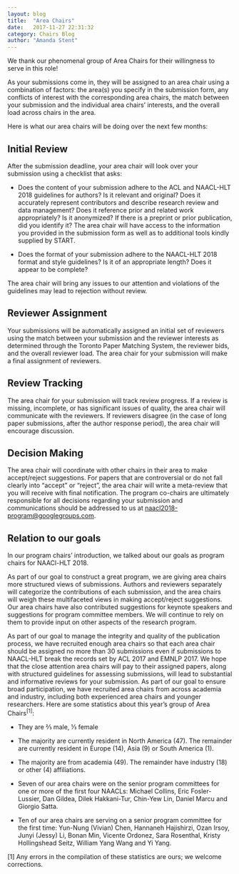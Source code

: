 ```yaml
---
layout: blog
title:  "Area Chairs"
date:   2017-11-27 22:31:32
category: Chairs Blog
author: "Amanda Stent"
---
```

We thank our phenomenal group of Area Chairs for their willingness to serve in this role!

As your submissions come in, they will be assigned to an area chair using a combination of factors:  the area(s) you specify in the submission form, any conflicts of interest with the corresponding area chairs, the match between your submission and the individual area chairs’ interests, and the overall load across chairs in the area.

Here is what our area chairs will be doing over the next few months:

Initial Review
--------------

After the submission deadline, your area chair will look over your submission using a checklist that asks:

* Does the content of your submission adhere to the ACL and NAACL-HLT 2018 guidelines for authors? Is it relevant and original? Does it accurately represent contributors and describe research review and data management? Does it reference prior and related work appropriately? Is it anonymized? If there is a preprint or prior publication, did you identify it? The area chair will have access to the information you provided in the submission form as well as to additional tools kindly supplied by START.

* Does the format of your submission adhere to the NAACL-HLT 2018 format and style guidelines? Is it of an appropriate length? Does it appear to be complete?

The  area chair will bring any issues to our attention and violations of the guidelines may lead to rejection without review.


Reviewer Assignment
-------------------

Your submissions will be automatically assigned an initial set of reviewers using the match between your submission and the reviewer interests as determined through the Toronto Paper Matching System, the reviewer bids, and the overall reviewer load. The area chair for your submission will make a final assignment of reviewers.


Review Tracking
---------------

The area chair for your submission will track review progress. If a review is missing, incomplete, or has significant issues of quality, the area chair will communicate with the reviewers. If reviewers disagree (in the case of long paper submissions, after the author response period), the area chair will encourage discussion.


Decision Making
---------------

The area chair will coordinate with other chairs in their area to make accept/reject suggestions. For papers that are controversial or do not fall clearly into “accept” or “reject”, the area chair will write a meta-review that you will  receive with final notification. The program co-chairs are ultimately responsible for all decisions regarding your submission and communications should be addressed to us at [naacl2018-program@googlegroups.com](mailto:naacl2018-program@googlegroups.com).


Relation to our goals
---------------------

In our program chairs’ introduction, we talked about our goals as program chairs for NAACl-HLT 2018.

As part of our goal to construct a great program, we are giving area chairs more structured views of submissions. Authors and reviewers separately will categorize the contributions of each submission, and the area chairs will weigh these multifaceted views in making accept/reject suggestions. Our area chairs have also contributed suggestions for keynote speakers and suggestions for program committee members. We will continue to rely on them to provide input on other aspects of the research program.

As part of our goal to manage the integrity and quality of the publication process, we have recruited enough area chairs so that each area chair should be assigned no more than 30 submissions even if submissions to NAACL-HLT break the records set by ACL 2017 and EMNLP 2017. We hope that the close attention area chairs will pay to their assigned papers, along with structured guidelines for assessing submissions, will lead to substantial and informative reviews for your submission.
As part of our goal to ensure broad participation, we have recruited area chairs from across academia and industry, including both experienced area chairs and younger researchers. Here are some statistics about this year’s group of Area Chairs<sup>[1]</sup>:

* They are ⅔ male, ⅓ female

* The majority are currently resident in North America (47). The remainder are currently resident in Europe (14), Asia (9) or South America (1).

* The majority are from academia (49). The remainder have industry (18) or other (4) affiliations.

* Seven of our area chairs were on the senior program committees for one or more of the first four NAACLs: Michael Collins, Eric Fosler-Lussier, Dan Gildea, Dilek Hakkani-Tur, Chin-Yew Lin, Daniel Marcu and Giorgio Satta.

* Ten of our area chairs are serving on a senior program committee for the first time: Yun-Nung (Vivian) Chen, Hannaneh Hajishirzi, Ozan Irsoy, Junyi (Jessy) Li, Bonan Min, Vicente Ordonez, Sara Rosenthal, Kristy Hollingshead Seitz, William Yang Wang and Yi Yang.


[1] Any errors in the compilation of these statistics are ours; we welcome corrections.
